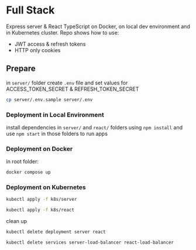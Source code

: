 # Full Stack

Express server & React TypeScript on Docker, on local dev environment and in Kubernetes cluster. Repo shows how to use: 
- JWT access & refresh tokens 
- HTTP only cookies

## Prepare

in `server/` folder create `.env` file  and set values for ACCESS_TOKEN_SECRET & REFRESH_TOKEN_SECRET

```sh
cp server/.env.sample server/.env
```

### Deployment in Local Environment

install dependencies in `server/` and `react/` folders using `npm install` and use `npm start` in those folders to run apps

### Deployment on Docker

in root folder:

```sh
docker compose up
```

### Deployment on Kubernetes

```sh
kubectl apply -f k8s/server

kubectl apply -f k8s/react
```

clean up

```sh
kubectl delete deployment server react

kubectl delete services server-load-balancer react-load-balancer
```
